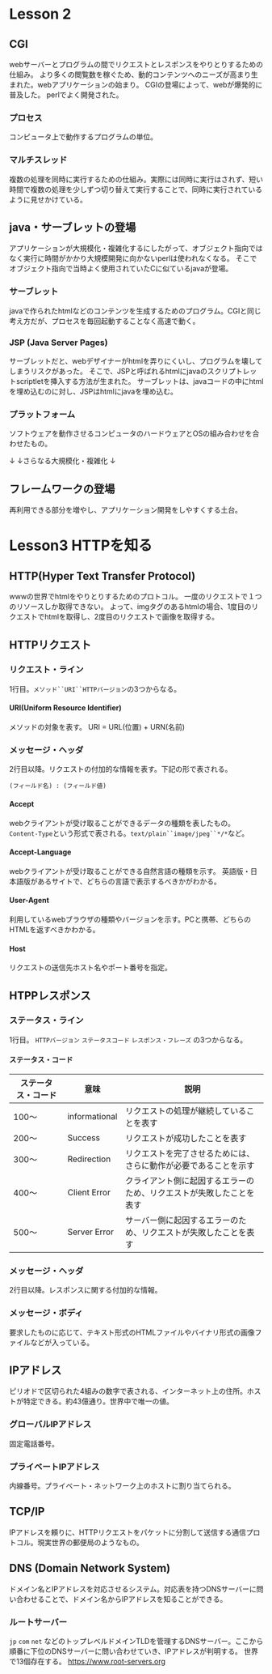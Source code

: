 # Lesson 2

## CGI
webサーバーとプログラムの間でリクエストとレスポンスをやりとりするための仕組み。
より多くの閲覧数を稼ぐため、動的コンテンツへのニーズが高まり生まれた。webアプリケーションの始まり。
CGIの登場によって、webが爆発的に普及した。
perlでよく開発された。

### プロセス
コンピュータ上で動作するプログラムの単位。

### マルチスレッド
複数の処理を同時に実行するための仕組み。実際には同時に実行はされず、短い時間で複数の処理を少しずつ切り替えて実行することで、同時に実行されているように見せかけている。

## java・サーブレットの登場
アプリケーションが大規模化・複雑化するにしたがって、オブジェクト指向ではなく実行に時間がかかり大規模開発に向かないperlは使われなくなる。
そこでオブジェクト指向で当時よく使用されていたCに似ているjavaが登場。

### サーブレット
javaで作られたhtmlなどのコンテンツを生成するためのプログラム。CGIと同じ考え方だが、プロセスを毎回起動することなく高速で動く。

### JSP (Java Server Pages)
サーブレットだと、webデザイナーがhtmlを弄りにくいし、プログラムを壊してしまうリスクがあった。
そこで、JSPと呼ばれるhtmlにjavaのスクリプトレットscriptletを挿入する方法が生まれた。
サーブレットは、javaコードの中にhtmlを埋め込むのに対し、JSPはhtmlにjavaを埋め込む。

### プラットフォーム
ソフトウェアを動作させるコンピュータのハードウェアとOSの組み合わせを合わせたもの。

↓
↓さらなる大規模化・複雑化
↓

## フレームワークの登場
再利用できる部分を増やし、アプリケーション開発をしやすくする土台。

# Lesson3 HTTPを知る

## HTTP(Hyper Text Transfer Protocol)
wwwの世界でhtmlをやりとりするためのプロトコル。
一度のリクエストで１つのリソースしか取得できない。
よって、imgタグのあるhtmlの場合、1度目のリクエストでhtmlを取得し、2度目のリクエストで画像を取得する。

## HTTPリクエスト
###  リクエスト・ライン
1行目。`メソッド``URI``HTTPバージョン`の3つからなる。

#### URI(Uniform Resource Identifier)
メソッドの対象を表す。
URI = URL(位置) + URN(名前)

### メッセージ・ヘッダ
2行目以降。リクエストの付加的な情報を表す。下記の形で表される。
```
(フィールド名) : (フィールド値)
```
#### Accept
webクライアントが受け取ることができるデータの種類を表したもの。`Content-Type`という形式で表される。`text/plain``image/jpeg``*/*`など。

#### Accept-Language
webクライアントが受け取ることができる自然言語の種類を示す。
英語版・日本語版があるサイトで、どちらの言語で表示するべきかがわかる。

#### User-Agent
利用しているwebブラウザの種類やバージョンを示す。PCと携帯、どちらのHTMLを返すべきかわかる。

#### Host
リクエストの送信先ホスト名やポート番号を指定。

## HTPPレスポンス
### ステータス・ライン
1行目。 `HTTPバージョン` `ステータスコード` `レスポンス・フレーズ` の3つからなる。

#### ステータス・コード
|ステータス・コード |意味 |説明 |
|---|---|---|
|100〜 |informational |リクエストの処理が継続していることを表す |
|200〜 |Success |リクエストが成功したことを表す |
|300〜 |Redirection |リクエストを完了させるためには、さらに動作が必要であることを示す |
|400〜 |Client Error |クライアント側に起因するエラーのため、リクエストが失敗したことを表す |
|500〜 |Server Error |サーバー側に起因するエラーのため、リクエストが失敗したことを表す |

### メッセージ・ヘッダ
2行目以降。レスポンスに関する付加的な情報。

### メッセージ・ボディ
要求したものに応じて、テキスト形式のHTMLファイルやバイナリ形式の画像ファイルなどが入っている。

## IPアドレス
ピリオドで区切られた4組みの数字で表される、インターネット上の住所。ホストが特定できる。約43億通り。世界中で唯一の値。

### グローバルIPアドレス
固定電話番号。

### プライベートIPアドレス
内線番号。プライベート・ネットワーク上のホストに割り当てられる。

## TCP/IP
IPアドレスを頼りに、HTTPリクエストをパケットに分割して送信する通信プロトコル。現実世界の郵便局のようなもの。

## DNS (Domain Network System)
ドメイン名とIPアドレスを対応させるシステム。対応表を持つDNSサーバーに問い合わせることで、ドメイン名からIPアドレスを知ることができる。

### ルートサーバー
`jp` `com` `net` などのトップレベルドメインTLDを管理するDNSサーバー。ここから順番に下位のDNSサーバーに問い合わせていき、IPアドレスが判明する。
世界で13個存在する。 https://www.root-servers.org

